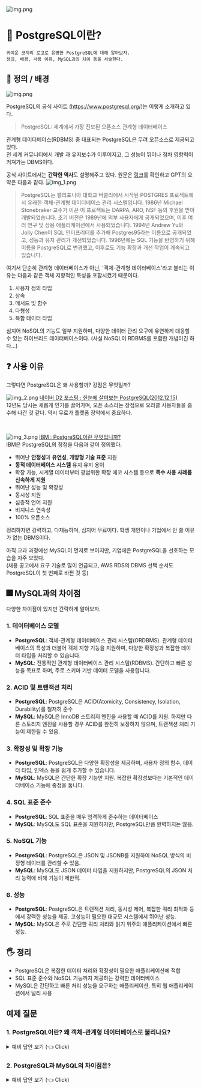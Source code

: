 ![img.png](img/PostgreSQL이란%20이미지/img.png)
# 🐘 PostgreSQL이란?
    귀여운 코끼리 로고로 유명한 PostgreSQL에 대해 알아보자.
    정의, 배경, 사용 이유, MySQL과의 차이 등을 서술한다.


## 🚀 정의 / 배경
![img.png](img/PostgreSQL이란%20이미지/img2.png)

PostgreSQL의 공식 사이트 (https://www.postgresql.org/)는 이렇게 소개하고 있다.

> PostgreSQL: 세계에서 가장 진보된 오픈소스 관계형 데이터베이스

관계형 데이터베이스(RDBMS) 중 대표되는 PostgreSQL은 무려 오픈소스로 제공되고 있다.  
전 세계 커뮤니티에서 개발 과 유지보수가 이루어지고, 그 성능이 뛰어나 점차 영향력이 커져가는 DBMS이다. 

공식 사이트에서는 **간략한 역사**도 설명해주고 있다. 원문은 [링크](https://www.postgresql.org/docs/current/history.html)를 확인하고 GPT의 요약은 다음과 같다.
![img_1.png](img/PostgreSQL이란%20이미지/img_1.png)
> PostgreSQL는 캘리포니아 대학교 버클리에서 시작된 POSTGRES 프로젝트에서 유래한 객체-관계형 데이터베이스 관리 시스템입니다. 1986년 Michael Stonebraker 교수가 이끈 이 프로젝트는 DARPA, ARO, NSF 등의 후원을 받아 개발되었습니다. 초기 버전은 1989년에 외부 사용자에게 공개되었으며, 이후 여러 연구 및 상용 애플리케이션에서 사용되었습니다. 1994년 Andrew Yu와 Jolly Chen이 SQL 인터프리터를 추가해 Postgres95라는 이름으로 공개되었고, 성능과 유지 관리가 개선되었습니다. 1996년에는 SQL 기능을 반영하기 위해 이름을 PostgreSQL로 변경했고, 이후로도 기능 확장과 개선 작업이 계속되고 있습니다.


여기서 단순히 관계형 데이터베이스가 아닌, '객체-관계형 데이터베이스'라고 불리는 이유는 다음과 같은 객체 지향적인 특성을 포함시켰기 때문이다.
 1. 사용자 정의 타입
 2. 상속
 3. 메서드 및 함수
 4. 다형성
 5. 복합 데이터 타입

심지어 NoSQL의 기능도 일부 지원하며, 다양한 데이터 관리 요구에 유연하게 대응할 수 있는 하이브리드 데이터베이스이다.
(사실 NoSQL이 RDBMS를 포함한 개념이긴 하다...)


## ❓ 사용 이유
그렇다면 PostgreSQL은 왜 사용할까? 강점은 무엇일까?
<br>

![img_2.png](img/PostgreSQL이란%20이미지/img_2.png)
[네이버 D2 포스팅 : 한눈에 살펴보는 PostgreSQL(2012.12.15)](https://d2.naver.com/helloworld/227936)  
12년도 당시는 새롭게 인기를 끌어가며, 오픈 소스라는 장점으로 오라클 사용자들을 흡수해 나간 것 같다.
역시 무료가 플랫폼 장악에서 중요하다.  

<br>

![img_3.png](img/PostgreSQL이란%20이미지/img_3.png)
[IBM : PostgreSQL이란 무엇입니까?](https://www.ibm.com/kr-ko/topics/postgresql)  
IBM은 PostgreSQL의 장점을 다음과 같이 정의했다.
- 뛰어난 **안정성**과 **유연성**, **개방형 기술 표준** 지원
- **동적 데이터베이스 시스템** 유지 유지 용이
- 확장 가능, 시계열 데이터부터 광범위한 확장 에코 시스템 등으로 **특수 사용 사례를 신속하게 지원**
- 뛰어난 성능 및 확장성
- 동시성 지원
- 심층적 언어 지원
- 비지니스 연속성
- 100% 오픈소스

정리하자면 강력하고, 다재능하며, 심지어 무료이다. 학생 개인이나 기업에서 안 쓸 이유가 없는 DBMS이다.  

아직 교과 과정에선 MySQL이 먼저로 보이지만, 기업에은 PostgreSQL을 선호하는 모습을 자주 보았다.  
(채용 공고에서 요구 기술로 많이 언급되고, AWS RDS의 DBMS 선택 순서도 PostgreSQL이 첫 번째로 바뀐 것 등)


## 🎆 MySQL과의 차이점
다양한 차이점이 있지만 간략하게 알아보자.
### 1. 데이터베이스 모델
   - **PostgreSQL**: 객체-관계형 데이터베이스 관리 시스템(ORDBMS). 관계형 데이터베이스의 특성과 더불어 객체 지향 기능을 지원하며, 다양한 확장성과 복잡한 데이터 타입을 처리할 수 있습니다.
   - **MySQL**: 전통적인 관계형 데이터베이스 관리 시스템(RDBMS). 간단하고 빠른 성능을 목표로 하며, 주로 스키마 기반 데이터 모델을 사용합니다.
### 2. ACID 및 트랜잭션 처리
   - **PostgreSQL**: PostgreSQL은 ACID(Atomicity, Consistency, Isolation, Durability)를 철저히 준수  
   - **MySQL**: MySQL은 InnoDB 스토리지 엔진을 사용할 때 ACID를 지원. 하지만 다른 스토리지 엔진을 사용할 경우 ACID를 완전히 보장하지 않으며, 트랜잭션 처리 기능이 제한될 수 있음.
### 3. 확장성 및 확장 기능
   - **PostgreSQL**: PostgreSQL은 다양한 확장성을 제공하며, 사용자 정의 함수, 데이터 타입, 인덱스 등을 쉽게 추가할 수 있습니다.
   - **MySQL**: MySQL은 간단한 확장 기능만 지원. 복잡한 확장성보다는 기본적인 데이터베이스 기능에 중점을 둡니다.
### 4. SQL 표준 준수
   - **PostgreSQL**: SQL 표준을 매우 엄격하게 준수하는 데이터베이스
   - **MySQL**: MySQL도 SQL 표준을 지원하지만, PostgreSQL만큼 완벽하지는 않음.
### 5. NoSQL 기능
   - **PostgreSQL**: PostgreSQL은 JSON 및 JSONB를 지원하여 NoSQL 방식의 비정형 데이터를 관리할 수 있음.
   - **MySQL**: MySQL도 JSON 데이터 타입을 지원하지만, PostgreSQL의 JSON 처리 능력에 비해 기능이 제한적.
### 6. 성능
   - **PostgreSQL**: PostgreSQL은 트랜잭션 처리, 동시성 제어, 복잡한 쿼리 최적화 등에서 강력한 성능을 제공. 고성능이 필요한 대규모 시스템에서 뛰어난 성능.
   - **MySQL**: MySQL은 주로 간단한 쿼리 처리와 읽기 위주의 애플리케이션에서 빠른 성능.

## 🖐 정리
- PostgreSQL은 복잡한 데이터 처리와 확장성이 필요한 애플리케이션에 적합
- SQL 표준 준수와 NoSQL 기능까지 제공하는 강력한 데이터베이스
- MySQL은 간단하고 빠른 처리 성능을 요구하는 애플리케이션, 특히 웹 애플리케이션에서 널리 사용

## 예제 질문
### 1. PostgreSQL이란? 왜 객체-관계형 데이터베이스로 불리나요?

<details>
   <summary> 예비 답안 보기 (👈 Click)</summary>
<br />

PostgreSQL은 객체 지향적인 특성을 추가하여, 사용자 정의 타입, 상속, 메서드 및 함수, 다형성, 복합 데이터 타입 등을 지원하는 객체-관계형 데이터베이스입니다. 이는 단순한 관계형 데이터베이스와는 차별화된 특징으로, 다양한 데이터 관리와 확장성을 제공합니다.

</details>

### 2. PostgreSQL과 MySQL의 차이점은?

<details>
   <summary> 예비 답안 보기 (👈 Click)</summary>
<br />

1. **데이터베이스 모델**: PostgreSQL은 객체-관계형 데이터베이스(ORDBMS)로, 사용자 정의 타입과 확장성을 제공하며 복잡한 데이터를 처리할 수 있습니다.   
    반면, MySQL은 전통적인 관계형 데이터베이스로, 빠른 성능을 중점에 둔 간단한 데이터 모델을 지원합니다.

2. **NoSQL 기능**: PostgreSQL은 JSON 및 JSONB를 통해 NoSQL 기능도 지원하여 비정형 데이터를 효율적으로 관리할 수 있습니다.   
     MySQL도 JSON 데이터를 지원하지만, PostgreSQL의 처리 성능에는 미치지 못합니다.

3. **ACID 및 트랜잭션 처리**: PostgreSQL은 트랜잭션 처리와 ACID(원자성, 일관성, 고립성, 지속성)를 완벽히 준수합니다.  
MySQL은 InnoDB 엔진에서 ACID를 지원하지만, 다른 스토리지 엔진에서는 제한적일 수 있습니다.

4. **ANSI SQL 표준 준수**: PostgreSQL은 **ANSI SQL**(국제 표준 SQL)을 철저히 준수하여 최신 SQL 기능을 광범위하게 지원합니다. 이로 인해 복잡한 쿼리 작성이 용이하고 이식성이 뛰어납니다.  
MySQL도 SQL 표준을 지원하지만, PostgreSQL만큼 완벽하지 않으며 일부 기능은 제한적입니다.

</details>


